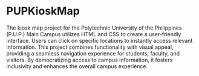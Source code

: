 # PUPKioskMap 
The kiosk map project for the Polytechnic University of the Philippines (P.U.P.) Main Campus utilizes HTML and CSS to create a user-friendly interface. Users can click on specific locations to instantly access relevant information. This project combines functionality with visual appeal, providing a seamless navigation experience for students, faculty, and visitors. By democratizing access to campus information, it fosters inclusivity and enhances the overall campus experience.
